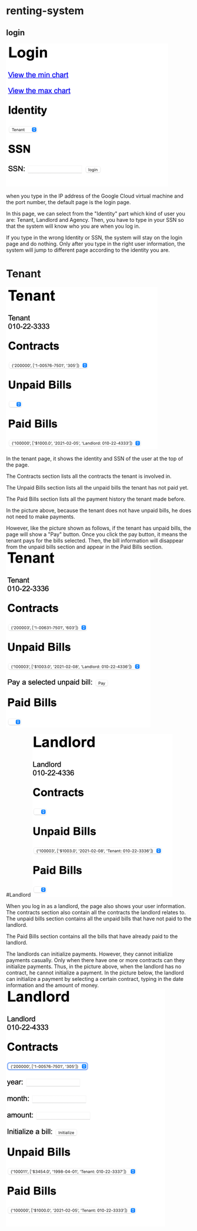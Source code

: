 # renting-system

## login
![login.png](pictures/login.png)

when you type in the IP address of the Google Cloud 
virtual machine and the port number, 
the default page is the login page.  

In this page, we can select from the "Identity"
part which kind of user you are: Tenant, Landlord
and Agency. Then, you have to type in your SSN
so that the system will know who you are when
you log in.

If you type in the wrong Identity or SSN, the 
system will stay on the login page and do 
nothing. Only after you type in the right user
 information, the system will jump to different
page according to the identity you are.

# Tenant
![tenant.png](pictures/tenant.png)

In the tenant page, it shows the identity and 
SSN of the user at the top of the page.

The Contracts section lists all the contracts
the tenant is involved in. 

The Unpaid Bills section lists all the unpaid
bills the tenant has not paid yet.

The Paid Bills section lists all the payment
history the tenant made before.

In the picture above, because the tenant does not
have unpaid bills, he does not need to make payments.

However, like the picture shown as follows,
if the tenant has unpaid bills, the 
page will show a "Pay" button. Once you click
the pay button, it means the tenant pays for the 
bills selected. Then, the bill information will
disappear from the unpaid bills section and appear
in the Paid Bills section.
![img.png](pictures/tenant_unpaid.png)

#Landlord
![img.png](pictures/landlord.png)

When you log in as a landlord, the page also 
shows your user information. The contracts section
also contain all the contracts the landlord relates
to. The unpaid bills section contains all the unpaid bills
that have not paid to the landlord.

The Paid Bills section contains all the bills that
have already paid to the landlord.

The landlords can initialize payments. However, 
they cannot initialize payments casually. Only
when there have one or more contracts can they
initialize payments. Thus, in the picture above,
when the landlord has no contract, he cannot 
initialize a payment. In the picture below, the 
landlord can initialize a payment by selecting
a certain contract, typing in the date information
and the amount of money.
![img.png](pictures/landlord_contracts.png)